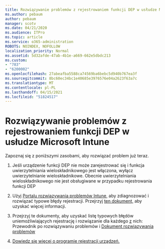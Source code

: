 ```yaml
---
title: Rozwiązywanie problemów z rejestrowaniem funkcji DEP w usłudze Microsoft Intune
ms.author: pebaum
author: pebaum
manager: scotv
ms.date: 04/21/2020
ms.audience: ITPro
ms.topic: article
ms.service: o365-administration
ROBOTS: NOINDEX, NOFOLLOW
localization_priority: Normal
ms.assetid: 5d32afde-47ab-4b1e-a669-662e5dbdc213
ms.custom:
- "783"
- "6200002"
ms.openlocfilehash: 27abeafba5588ca74569ba6bebc5d940b767ea3f
ms.sourcegitcommit: 8bc60ec34bc1e40685e3976576e04a2623f63a7c
ms.translationtype: MT
ms.contentlocale: pl-PL
ms.lasthandoff: 04/15/2021
ms.locfileid: "51824517"
---
```

# <a name="troubleshoot-issues-with-dep-enrollment-in-microsoft-intune"></a>Rozwiązywanie problemów z rejestrowaniem funkcji DEP w usłudze Microsoft Intune

Zapoznaj się z poniższymi zasobami, aby rozwiązać problem już teraz.
  
1. Jeśli urządzenie funkcji DEP nie może zarejestrować się i funkcja uwierzytelniania wieloskładnikowego jest włączona, wyłącz uwierzytelnianie wieloskładnikowe. Obecnie uwierzytelniania wieloskładnikowego nie jest obsługiwane w przypadku rejestrowania funkcji DEP

2. Użyj [Portalu rozwiązywania problemów Intune,](https://devicemanagement.microsoft.com/#blade/Microsoft_Intune_DeviceSettings/TroubleshootBlade) aby zdiagnozować i rozwiązać typowe błędy rejestracji. Przejrzyj [ten dokument,](https://docs.microsoft.com/intune/help-desk-operators) aby uzyskać więcej informacji.

3. Przejrzyj te dokumenty, aby uzyskać listę typowych błędów uniemożliwiających rejestrację i rozwiązanie dla każdego [z](https://support.microsoft.com/help/4039809/troubleshooting-ios-device-enrollment-in-intune) nich: Przewodnik po rozwiązywaniu problemów i [Dokument rozwiązywania problemów](https://docs.microsoft.com/troubleshoot/mem/intune/troubleshoot-device-enrollment-in-intune)

4. [Dowiedz się więcej o programie rejestracji urządzeń.](https://docs.microsoft.com/intune/device-enrollment-program-enroll-ios)
